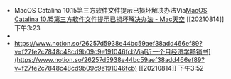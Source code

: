 - MacOS Catalina 10.15第三方软件文件提示已损坏解决办法Via[MacOS Catalina 10.15第三方软件文件提示已损坏解决办法 - Mac天空](https://www.mac69.com/news/1099.html) [[20210814]] 下午3:23
- 
- https://www.notion.so/26257d5938e44bc59aef38add466ef89?v=f27fe2c7848c48cd9b09c9e191046fcbVia[近一个月经济学畅销书](https://www.notion.so/26257d5938e44bc59aef38add466ef89?v=f27fe2c7848c48cd9b09c9e191046fcb) [[20210814]] 下午3:52

